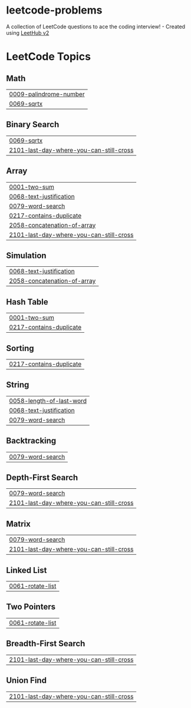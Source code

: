 # leetcode-problems
A collection of LeetCode questions to ace the coding interview! - Created using [LeetHub v2](https://github.com/arunbhardwaj/LeetHub-2.0)

<!---LeetCode Topics Start-->
# LeetCode Topics
## Math
|  |
| ------- |
| [0009-palindrome-number](https://github.com/saran887/leetcode-problems/tree/master/0009-palindrome-number) |
| [0069-sqrtx](https://github.com/saran887/leetcode-problems/tree/master/0069-sqrtx) |
## Binary Search
|  |
| ------- |
| [0069-sqrtx](https://github.com/saran887/leetcode-problems/tree/master/0069-sqrtx) |
| [2101-last-day-where-you-can-still-cross](https://github.com/saran887/leetcode-problems/tree/master/2101-last-day-where-you-can-still-cross) |
## Array
|  |
| ------- |
| [0001-two-sum](https://github.com/saran887/leetcode-problems/tree/master/0001-two-sum) |
| [0068-text-justification](https://github.com/saran887/leetcode-problems/tree/master/0068-text-justification) |
| [0079-word-search](https://github.com/saran887/leetcode-problems/tree/master/0079-word-search) |
| [0217-contains-duplicate](https://github.com/saran887/leetcode-problems/tree/master/0217-contains-duplicate) |
| [2058-concatenation-of-array](https://github.com/saran887/leetcode-problems/tree/master/2058-concatenation-of-array) |
| [2101-last-day-where-you-can-still-cross](https://github.com/saran887/leetcode-problems/tree/master/2101-last-day-where-you-can-still-cross) |
## Simulation
|  |
| ------- |
| [0068-text-justification](https://github.com/saran887/leetcode-problems/tree/master/0068-text-justification) |
| [2058-concatenation-of-array](https://github.com/saran887/leetcode-problems/tree/master/2058-concatenation-of-array) |
## Hash Table
|  |
| ------- |
| [0001-two-sum](https://github.com/saran887/leetcode-problems/tree/master/0001-two-sum) |
| [0217-contains-duplicate](https://github.com/saran887/leetcode-problems/tree/master/0217-contains-duplicate) |
## Sorting
|  |
| ------- |
| [0217-contains-duplicate](https://github.com/saran887/leetcode-problems/tree/master/0217-contains-duplicate) |
## String
|  |
| ------- |
| [0058-length-of-last-word](https://github.com/saran887/leetcode-problems/tree/master/0058-length-of-last-word) |
| [0068-text-justification](https://github.com/saran887/leetcode-problems/tree/master/0068-text-justification) |
| [0079-word-search](https://github.com/saran887/leetcode-problems/tree/master/0079-word-search) |
## Backtracking
|  |
| ------- |
| [0079-word-search](https://github.com/saran887/leetcode-problems/tree/master/0079-word-search) |
## Depth-First Search
|  |
| ------- |
| [0079-word-search](https://github.com/saran887/leetcode-problems/tree/master/0079-word-search) |
| [2101-last-day-where-you-can-still-cross](https://github.com/saran887/leetcode-problems/tree/master/2101-last-day-where-you-can-still-cross) |
## Matrix
|  |
| ------- |
| [0079-word-search](https://github.com/saran887/leetcode-problems/tree/master/0079-word-search) |
| [2101-last-day-where-you-can-still-cross](https://github.com/saran887/leetcode-problems/tree/master/2101-last-day-where-you-can-still-cross) |
## Linked List
|  |
| ------- |
| [0061-rotate-list](https://github.com/saran887/leetcode-problems/tree/master/0061-rotate-list) |
## Two Pointers
|  |
| ------- |
| [0061-rotate-list](https://github.com/saran887/leetcode-problems/tree/master/0061-rotate-list) |
## Breadth-First Search
|  |
| ------- |
| [2101-last-day-where-you-can-still-cross](https://github.com/saran887/leetcode-problems/tree/master/2101-last-day-where-you-can-still-cross) |
## Union Find
|  |
| ------- |
| [2101-last-day-where-you-can-still-cross](https://github.com/saran887/leetcode-problems/tree/master/2101-last-day-where-you-can-still-cross) |
<!---LeetCode Topics End-->